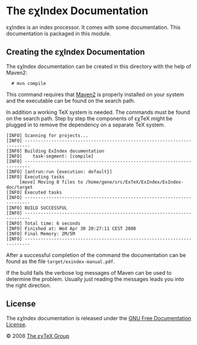 

The εχIndex Documentation
=========================

εχIndex is an index processor. It comes with some documentation. This
documentation is packaged in this module.

Creating the εχIndex Documentation
----------------------------------

The εχIndex documentation can be created in this directory with the help
of Maven2:

      # mvn compile

This command requires that [Maven2](http://maven.apache.org) is properly
installed on your system and the executable can be found on the search
path.

In addition a working TeX system is needed. The commands
must be found on the search path. Step by step the components of
εχTeX might be plugged in to remove the dependency on a
separate TeX system.

``` {.output}
[INFO] Scanning for projects...
[INFO] ------------------------------------------------------------------------
[INFO] Building ExIndex documentation
[INFO]    task-segment: [compile]
[INFO] ------------------------------------------------------------------------
[INFO] [antrun:run {execution: default}]
[INFO] Executing tasks
     [move] Moving 8 files to /home/gene/src/ExTeX/ExIndex/ExIndex-doc/target
[INFO] Executed tasks
[INFO] ------------------------------------------------------------------------
[INFO] BUILD SUCCESSFUL
[INFO] ------------------------------------------------------------------------
[INFO] Total time: 6 seconds
[INFO] Finished at: Wed Apr 30 20:27:11 CEST 2008
[INFO] Final Memory: 2M/5M
[INFO] ------------------------------------------------------------------------
```

After a successful completion of the command the documentation can be
found as the file `target/exindex-manual.pdf`.

If the build fails the verbose log messages of Maven can be used to
determine the problem. Usually just reading the messages leads you into
the right direction.

License
-------

The εχIndex documentation is released under the [GNU Free Documentation
License](LICENSE.html).

© 2008 [The εχTeX Group](mailto:extex@dante.de)
